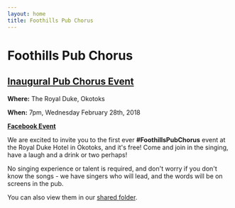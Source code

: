 ```yaml
---
layout: home
title: Foothills Pub Chorus
---
```


# Foothills Pub Chorus

## [Inaugural Pub Chorus Event](https://www.facebook.com/events/383641028772909/)

**Where:** The Royal Duke, Okotoks

**When:** 7pm, Wednesday February 28th, 2018

**[Facebook Event](https://www.facebook.com/events/383641028772909/)**

We are excited to invite you to the first ever **#FoothillsPubChorus** event at the Royal Duke Hotel in Okotoks, and it's free! Come and join in the singing, have a laugh and a drink or two perhaps!

No singing experience or talent is required, and don't worry if you don't know the songs - we have singers who will lead, and the words will be on screens in the pub.

You can also view them in our [shared folder](https://drive.google.com/drive/folders/1WI-AoAYRjA-9-h6aE6HQipBJj18rkeom).
